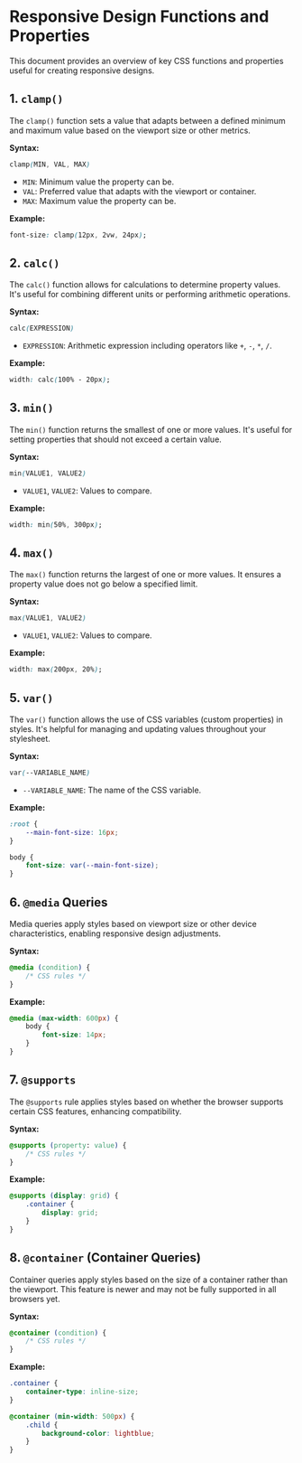 # Responsive Design Functions and Properties

This document provides an overview of key CSS functions and properties useful for creating responsive designs.

## 1. `clamp()`

The `clamp()` function sets a value that adapts between a defined minimum and maximum value based on the viewport size or other metrics.

**Syntax:**
```css
clamp(MIN, VAL, MAX)
```
- `MIN`: Minimum value the property can be.
- `VAL`: Preferred value that adapts with the viewport or container.
- `MAX`: Maximum value the property can be.

**Example:**
```css
font-size: clamp(12px, 2vw, 24px);
```

## 2. `calc()`

The `calc()` function allows for calculations to determine property values. It's useful for combining different units or performing arithmetic operations.

**Syntax:**
```css
calc(EXPRESSION)
```
- `EXPRESSION`: Arithmetic expression including operators like `+`, `-`, `*`, `/`.

**Example:**
```css
width: calc(100% - 20px);
```

## 3. `min()`

The `min()` function returns the smallest of one or more values. It's useful for setting properties that should not exceed a certain value.

**Syntax:**
```css
min(VALUE1, VALUE2)
```
- `VALUE1`, `VALUE2`: Values to compare.

**Example:**
```css
width: min(50%, 300px);
```

## 4. `max()`

The `max()` function returns the largest of one or more values. It ensures a property value does not go below a specified limit.

**Syntax:**
```css
max(VALUE1, VALUE2)
```
- `VALUE1`, `VALUE2`: Values to compare.

**Example:**
```css
width: max(200px, 20%);
```

## 5. `var()`

The `var()` function allows the use of CSS variables (custom properties) in styles. It's helpful for managing and updating values throughout your stylesheet.

**Syntax:**
```css
var(--VARIABLE_NAME)
```
- `--VARIABLE_NAME`: The name of the CSS variable.

**Example:**
```css
:root {
    --main-font-size: 16px;
}

body {
    font-size: var(--main-font-size);
}
```

## 6. `@media` Queries

Media queries apply styles based on viewport size or other device characteristics, enabling responsive design adjustments.

**Syntax:**
```css
@media (condition) {
    /* CSS rules */
}
```

**Example:**
```css
@media (max-width: 600px) {
    body {
        font-size: 14px;
    }
}
```

## 7. `@supports`

The `@supports` rule applies styles based on whether the browser supports certain CSS features, enhancing compatibility.

**Syntax:**
```css
@supports (property: value) {
    /* CSS rules */
}
```

**Example:**
```css
@supports (display: grid) {
    .container {
        display: grid;
    }
}
```

## 8. `@container` (Container Queries)

Container queries apply styles based on the size of a container rather than the viewport. This feature is newer and may not be fully supported in all browsers yet.

**Syntax:**
```css
@container (condition) {
    /* CSS rules */
}
```

**Example:**
```css
.container {
    container-type: inline-size;
}

@container (min-width: 500px) {
    .child {
        background-color: lightblue;
    }
}
```

